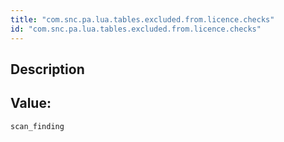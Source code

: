 ```yaml
---
title: "com.snc.pa.lua.tables.excluded.from.licence.checks"
id: "com.snc.pa.lua.tables.excluded.from.licence.checks"
---
```

## Description



## Value: 
```
scan_finding
```